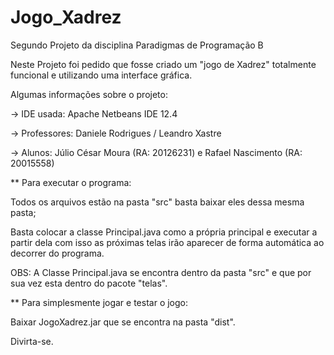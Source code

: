 # Jogo_Xadrez

Segundo Projeto da disciplina Paradigmas de Programação B

Neste Projeto foi pedido que fosse criado um "jogo de Xadrez" totalmente funcional e utilizando uma interface gráfica.

Algumas informações sobre o projeto:

-> IDE usada: Apache Netbeans IDE 12.4

-> Professores: Daniele Rodrigues /
                Leandro Xastre


-> Alunos: Júlio César Moura (RA: 20126231) e
           Rafael Nascimento (RA: 20015558)

** Para executar o programa:

Todos os arquivos estão na pasta "src" basta baixar eles dessa mesma pasta; 

Basta colocar a classe Principal.java como a própria principal e executar a partir dela com isso 
as próximas telas irão aparecer de forma automática ao decorrer do programa.

OBS: A Classe Principal.java se encontra dentro da pasta "src" e que por sua vez esta dentro do pacote "telas".

** Para simplesmente jogar e testar o jogo:

Baixar JogoXadrez.jar que se encontra na pasta "dist".

Divirta-se.
